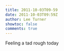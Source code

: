 ```yaml
---
title: 2011-10-03T09-59
date: 2011-10-03T09:59Z
author: Lee Turner
showtoc: false
comments: true
---
```


Feeling a tad rough today


